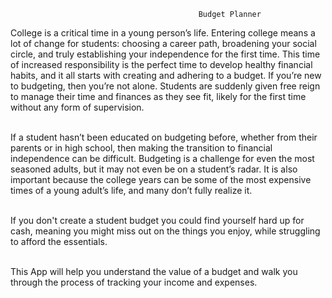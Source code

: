                                               Budget Planner
College is a critical time in a young person’s life. Entering college means a lot of change for students: choosing a career path, broadening your social circle, and truly establishing your independence for the first time. This time of increased responsibility is the perfect time to develop healthy financial habits, and it all starts with creating and adhering to a budget. If you’re new to budgeting, then you’re not alone. Students are suddenly given free reign to manage their time and finances as they see fit, likely for the first time without any form of supervision.<br><br>


If a student hasn’t been educated on budgeting before, whether from their parents or in high school, then making the transition to financial independence can be difficult. Budgeting is a challenge for even the most seasoned adults, but it may not even be on a student’s radar. It is also important because the college years can be some of the most expensive times of a young adult’s life, and many don’t fully realize it.<br><br>

 If you don't create a student budget you could find yourself hard up for cash, meaning you might miss out on the things you enjoy, while struggling to afford the essentials.<br><br>


This App will help you understand the value of a budget and walk you through the process of tracking your income and expenses.	
